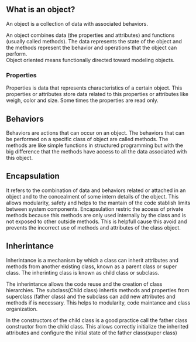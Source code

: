 ## What is an object?
An object is a collection of data with associated behaviors. 

An object combines data (the properties and attributes) and functions (usually called methods). The data represents the state of the object and the methods represent the behavior and operations that the object can perform.   
Object oriented means functionally directed toward modeling objects. 


### Properties 

Properties is data that represents characteristics of a certain object. This properties or attributes store data related to this properties or attributes like weigh, color and size. Some times the properties are read only. 

## Behaviors

Behaviors are actions that can occur on an object. The behaviors that can be performed on a specific class of object are called methods. The methods are like simple functions in structured programming but with the big difference that the methods have access to all the data associated with this object. 

## Encapsulation 

It refers to the combination of data and behaviors related or attached in an object and to the concealment of some intern details of the object. This allows modularity, safety and helps to the mantain of the code stablish limits between system components. 
Encapsulation restric the access of private methods because this methods are only used internally by the class and is not exposed to other outside methods. This is helpfull cause this avoid and prevents the incorrect use of methods and attributes of the class object. 


## Inherintance 
Inherintance is a mechanism by which a class can inherit attributes and methods from another existing class, known as a parent class or super class. The inherinting class is known as child class or subclass.

The inherintance allows the code reuse and the creation of class hierarchies. The subclass(Child class) inhertis methods and properties from superclass (father class) and the subclass can add new attributes and methods if is necessary. This helps to modularity, code maintance and class organization. 

In the constructors of the child class is a good practice call the father class constructor from the child class. This allows correctly initialize the inherited attributes and configure the initial state of the father class(super class)
